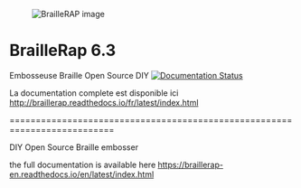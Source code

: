 
<figure>
<img src="https://github.com/braillerap/BrailleRap/blob/master/docs/IMG/github_logo.png" alt="BrailleRAP image" style="width:50% align:center">
</figure>

# BrailleRap 6.3

Embosseuse Braille Open Source DIY
[![Documentation Status](https://readthedocs.org/projects/braillerap/badge/?version=latest)](https://braillerap.readthedocs.io/fr/latest/?badge=latest)

La documentation complete est disponible ici http://braillerap.readthedocs.io/fr/latest/index.html

==========================================================================

DIY Open Source Braille embosser

the full documentation is available here https://braillerap-en.readthedocs.io/en/latest/index.html
